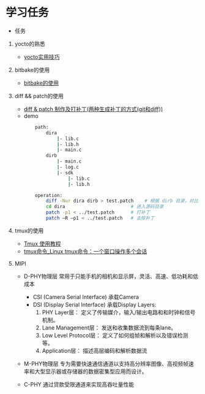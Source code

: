 # 学习任务
* 任务
1. yocto的熟悉
    + [yocto实用技巧](https://www.kancloud.cn/digest/yocto/138625)

2. bitbake的使用
    + [bitbake的使用](https://wiki.stmicroelectronics.cn/stm32mpu/wiki/BitBake_cheat_sheet)

3. diff && patch的使用
    + [diff & patch 制作及打补丁(两种生成补丁的方式(git和diff))](https://blog.csdn.net/u011784994/article/details/52944636)
    + demo
        ```sh
            path:
                dira
                    |- lib.c
                    |- lib.h
                    |- main.c
                dirb
                    |- main.c
                    |- log.c
                    |- sdk
                        |- lib.c
                        |- lib.h

            operation:
                diff -Nur dira dirb > test.patch    # 根据 dirb 目录，对比dira的差异，生成对应的patch文件
                cd dira                        # 进入源码目录
                patch -p1 < ../test.patch      # 打补丁
                patch –R –p1 < ../test.patch   # 去除补丁
        ```

4. tmux的使用
    + [Tmux 使用教程](http://www.ruanyifeng.com/blog/2019/10/tmux.html)
    + [tmux命令_Linux tmux命令：一个窗口操作多个会话](http://c.biancheng.net/linux/tmux.html)

5. MIPI
    + D-PHY物理层
        常用于只能手机的相机和显示屏，灵活、高速、低功耗和低成本
        + CSI (Camera Serial Interface)
            承载Camera
        + DSI (Display Serial Interface)
            承载Display
            Layers:
            1. PHY Layer层：            定义了传输媒介，输入/输出电路和和时钟和信号机制。
            2. Lane Management层：      发送和收集数据流到每条lane。
            3. Low Level Protocol层：   定义了如何组帧和解析以及错误检测等。
            4. Application层：          描述高层编码和解析数据流

    + M-PHY物理层
        专为需要快速通信通道以支持高分辨率图像、高视频帧速率和大型显示器或存储器的数据密集型应用而设计。

    + C-PHY
        通过贷款受限通道来实现高吞吐量性能

    